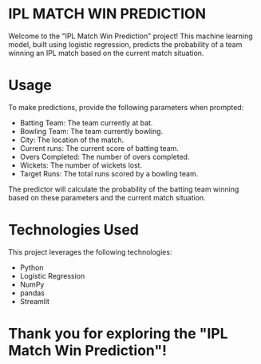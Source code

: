 
# IPL MATCH WIN PREDICTION

Welcome to the "IPL Match Win Prediction" project! This machine learning model, built using logistic regression, predicts the probability of a team winning an IPL match based on the current match situation.

# Usage

To make predictions, provide the following parameters when prompted:

* Batting Team: The team currently at bat.
* Bowling Team: The team currently bowling.
* City: The location of the match.
* Current runs: The current score of batting team.
* Overs Completed: The number of overs completed.
* Wickets: The number of wickets lost.
* Target Runs: The total runs scored by a bowling team.

The predictor will calculate the probability of the batting team winning based on these parameters and the current match situation.

# Technologies Used

This project leverages the following technologies:

* Python
* Logistic Regression
* NumPy
* pandas
* Streamlit

# Thank you for exploring the "IPL Match Win Prediction"! 
